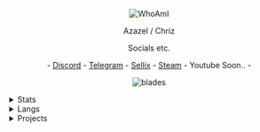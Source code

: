 <p align="center">
  <img
src="https://media.discordapp.net/attachments/802374717326491668/806296723122421760/image1_5.jpg" alt="WhoAmI">
</p>

<p align="center">
    Azazel / Chriz
<p align="center">
Socials etc.
<p align="center">
   -
   <a href="https://discord.com/users/755217098183016488">Discord</a>
   -
   <a href="https://t.me/unwizz">Telegram</a>
   -
   <a href="https://sellix.io/chriz">Sellix</a>
   -
   <a href="https://steamcommunity.com/id/Discordians">Steam</a>
   -
   Youtube Soon..
   -
</p>

<p align="center">
<img src="https://komarev.com/ghpvc/?username=unwizz&color=0f0707" alt="blades" width="" height="">
</p>

<details>
  <summary>Stats</summary>
  <img src="https://github-readme-stats.vercel.app/api?username=unwizz&theme=black" alt="fax">
</details>

<details>
  <summary>Langs</summary>
  <img src="https://github-readme-stats.vercel.app/api/top-langs/?username=unwizz&theme=black" alt="fax">
</details>

<details>
  <summary>Projects</summary>
  -
  ggToken - Token Fucker
  -
  Curse - Anti-Nuke
  -
</details>
